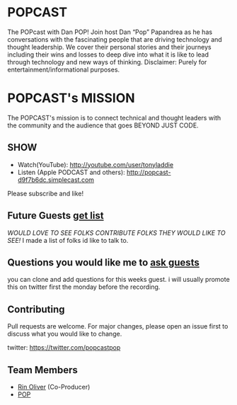 # POPCAST
The POPcast with Dan POP! Join host Dan “Pop” Papandrea as he has conversations with the fascinating people that are driving technology and thought leadership. We cover their personal stories and their journeys including their wins and losses to deep dive into what it is like to lead
through technology and new ways of thinking. Disclaimer: Purely for entertainment/informational purposes.

# POPCAST's MISSION
The POPCAST's mission is to connect technical and thought leaders with the community and the audience that goes BEYOND JUST CODE.

## SHOW
* Watch(YouTube): http://youtube.com/user/tonyladdie
* Listen (Apple PODCAST and others): http://popcast-d9f7b6dc.simplecast.com

Please subscribe and like!

## Future Guests [get list](guestlist.md)
*WOULD LOVE TO SEE FOLKS CONTRIBUTE FOLKS THEY WOULD LIKE TO SEE!* I made a list of folks id like to talk to.

## Questions you would like me to [ask guests](questions.md) 
you can clone and add questions for this weeks guest.  i will usually promote this on twitter first the monday before the recording.

## Contributing
Pull requests are welcome. For major changes, please open an issue first to discuss what you would like to change.

twitter: https://twitter.com/popcastpop

## Team Members
* [Rin Oliver](https://twitter.com/kiran_oliver) (Co-Producer)
* [POP](https://twitter.com/popsysdig) 
